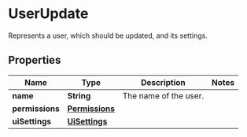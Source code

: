 

# UserUpdate

Represents a user, which should be updated, and its settings.

## Properties

Name | Type | Description | Notes
------------ | ------------- | ------------- | -------------
**name** | **String** | The name of the user. | 
**permissions** | [**Permissions**](Permissions.md) |  | 
**uiSettings** | [**UiSettings**](UiSettings.md) |  | 



